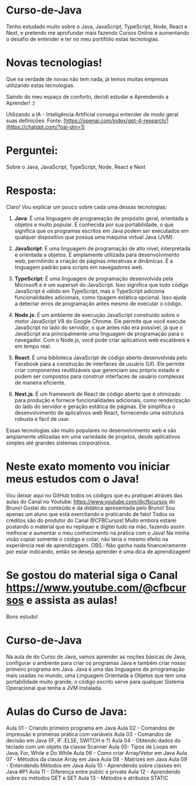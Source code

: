 # Curso-de-Java
Tenho estudado muito sobre o Java, JavaScript, TypeScript, Node, React e Next, e pretendo me aprofundar mais fazendo Cursos Online e aumentando o desafio de entender e ter no meu portifólio estas tecnologias.

# Novas tecnologias!
Que na verdade de novas não tem nada, já temos muitas empresas utilizando estas tecnologias.

Saindo do meu espaço de conforto, decidi estudar e Aprendendo a Aprender! :)

Utilizando a IA - Inteligência Artificial consegui entender de modo geral suas definições:
Fonte: [https://openai.com/index/gpt-4-research/](https://chatgpt.com/?oai-dm=1)

# Perguntei: 
Sobre o Java, JavaScript, TypeScript, Node, React e Next

# Resposta: 
Claro! Vou explicar um pouco sobre cada uma dessas tecnologias:

1. **Java**: É uma linguagem de programação de propósito geral, orientada a objetos e muito popular. É conhecida por sua portabilidade, o que significa que os programas escritos em Java podem ser executados em qualquer dispositivo que possua uma máquina virtual Java (JVM).

2. **JavaScript**: É uma linguagem de programação de alto nível, interpretada e orientada a objetos. É amplamente utilizada para desenvolvimento web, permitindo a criação de páginas interativas e dinâmicas. É a linguagem padrão para scripts em navegadores web.

3. **TypeScript**: É uma linguagem de programação desenvolvida pela Microsoft e é um superset do JavaScript. Isso significa que todo código JavaScript é válido em TypeScript, mas o TypeScript adiciona funcionalidades adicionais, como tipagem estática opcional. Isso ajuda a detectar erros de programação antes mesmo de executar o código.

4. **Node.js**: É um ambiente de execução JavaScript construído sobre o motor JavaScript V8 do Google Chrome. Ele permite que você execute JavaScript no lado do servidor, o que antes não era possível, já que o JavaScript era principalmente uma linguagem de programação para o navegador. Com o Node.js, você pode criar aplicativos web escaláveis e em tempo real.

5. **React**: É uma biblioteca JavaScript de código aberto desenvolvida pelo Facebook para a construção de interfaces de usuário (UI). Ele permite criar componentes reutilizáveis que gerenciam seu próprio estado e podem ser compostos para construir interfaces de usuário complexas de maneira eficiente.

6. **Next.js**: É um framework de React de código aberto que é otimizado para produção e fornece funcionalidades adicionais, como renderização do lado do servidor e geração estática de páginas. Ele simplifica o desenvolvimento de aplicativos web React, fornecendo uma estrutura robusta e fácil de usar.

Essas tecnologias são muito populares no desenvolvimento web e são amplamente utilizadas em uma variedade de projetos, desde aplicativos simples até grandes sistemas corporativos.

# Neste exato momento vou iniciar meus estudos com o Java!
Vou deixar aqui no GitHub todos os códigos que eu pratiquei através das aulas do Canal no Youtube: https://www.youtube.com/@cfbcursos do Bruno!
Gostei do conteúdo e da didática apresentada pelo Bruno!
Sou apenas um aluno que está exercitando e praticando de fato!
Todos os créditos são do produtor do Canal @CFBCursos!
Muito embora estarei postando o material que eu repliquei e digitei tudo na mão, fazendo assim melhorar e aumentar o meu conhecimento na prática com o Java!
Na minha visão copiar somente o código e colar, não teria o mesmo efeito na experiência real de aprendizagem.
OBS.: Não ganho nada financeiramente por estar indicando, então se deseja aprender é uma dica de aprendizagem!

# Se gostou do material siga o Canal **https://www.youtube.com/@cfbcursos** e assista as aulas!
Bons estudo!

# Curso-de-Java
Na aula de do Curso de Java, vamos aprender as noções básicas de Java, configurar o ambiente para criar os programas Java e também criar nosso primeiro programa em Java.
Java é uma das linguagens de prrogramação mais usadas no mundo, uma Linguagem Orientada a Objetos que tem uma portabilidade muito grande, o código escrito serve para qualquer Sistema Operacional que tenha a JVM instalada.

# Aulas do Curso de Java:

Aula 01 - Criando primeiro programa em Java
Aula 02 - Comandos de impressão e primeiras prática com variáveis
Aula 03 - Comandos de decisão em Java (IF, IF..ELSE, SWITCH e ?)
Aula 04 - Obtendo dados do teclado com um objeto da classe Scanner
Aula 05- Tipos de Loops em Java, For, While e Do While
Aula 06 - Como criar Array/Vetor em Java
Aula 07 - Métodos da classe Array em Java
Aula 08 - Matrizes em Java
Aula 09 - Entendendo Métodos em Java
Aula 10 - Aprendendo sobre classes em Java #P1
Aula 11 - Diferença entre public e private
Aula 12 - Aprendendo sobre os métodos GET e SET
Aula 13 - Métodos e atributos STATIC

